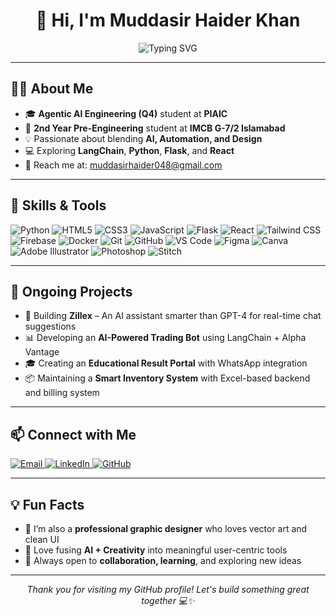 <h1 align="center">👋 Hi, I'm Muddasir Haider Khan</h1>

<p align="center">
    <img src="https://readme-typing-svg.herokuapp.com?font=Fira+Code&size=20&pause=1000&color=F7DC6F&center=true&vCenter=true&width=500&lines=AI+Engineer+%7C+Creative+Technologist;PIAIC+Student+%7C+2nd+Year+Pre-Engineering;Passionate+about+AI%2C+Code+%26+Design" alt="Typing SVG">
</p>

---

<h2>👨‍💻 About Me</h2>

- 🎓 **Agentic AI Engineering (Q4)** student at **PIAIC**
- 🏫 **2nd Year Pre-Engineering** student at **IMCB G-7/2 Islamabad**
- 💡 Passionate about blending **AI, Automation, and Design**
- 💻 Exploring **LangChain**, **Python**, **Flask**, and **React**
- 📧 Reach me at: [muddasirhaider048@gmail.com](mailto:muddasirhaider048@gmail.com)

---

<h2>🚀 Skills & Tools</h2>

![Python](https://img.shields.io/badge/-Python-3776AB?logo=python&logoColor=white&style=flat)
![HTML5](https://img.shields.io/badge/-HTML5-E34F26?logo=html5&logoColor=white&style=flat)
![CSS3](https://img.shields.io/badge/-CSS3-1572B6?logo=css3&logoColor=white&style=flat)
![JavaScript](https://img.shields.io/badge/-JavaScript-F7DF1E?logo=javascript&logoColor=black&style=flat)
![Flask](https://img.shields.io/badge/-Flask-000000?logo=flask&logoColor=white&style=flat)
![React](https://img.shields.io/badge/-React-61DAFB?logo=react&logoColor=black&style=flat)
![Tailwind CSS](https://img.shields.io/badge/-Tailwind-38B2AC?logo=tailwind-css&logoColor=white&style=flat)
![Firebase](https://img.shields.io/badge/-Firebase-FFCA28?logo=firebase&logoColor=black&style=flat)
![Docker](https://img.shields.io/badge/-Docker-2496ED?logo=docker&logoColor=white&style=flat)
![Git](https://img.shields.io/badge/-Git-F05032?logo=git&logoColor=white&style=flat)
![GitHub](https://img.shields.io/badge/-GitHub-181717?logo=github&logoColor=white&style=flat)
![VS Code](https://img.shields.io/badge/-VS%20Code-007ACC?logo=visual-studio-code&logoColor=white&style=flat)
![Figma](https://img.shields.io/badge/-Figma-F24E1E?logo=figma&logoColor=white&style=flat)
![Canva](https://img.shields.io/badge/-Canva-00C4CC?logo=canva&logoColor=white&style=flat)
![Adobe Illustrator](https://img.shields.io/badge/-Illustrator-FF9A00?logo=adobe-illustrator&logoColor=white&style=flat)
![Photoshop](https://img.shields.io/badge/-Photoshop-31A8FF?logo=adobe-photoshop&logoColor=white&style=flat)
![Stitch](https://img.shields.io/badge/-Stitch-292929?logo=stitch&logoColor=white&style=flat)

---

<h2>🧠 Ongoing Projects</h2>

- 🚀 Building **Zillex** – An AI assistant smarter than GPT-4 for real-time chat suggestions  
- 📊 Developing an **AI-Powered Trading Bot** using LangChain + Alpha Vantage  
- 🎓 Creating an **Educational Result Portal** with WhatsApp integration  
- 📦 Maintaining a **Smart Inventory System** with Excel-based backend and billing system

---

<h2>📫 Connect with Me</h2>

<p align="left">
    <a href="mailto:muddasirhaider048@gmail.com">
        <img src="https://img.shields.io/badge/Gmail-D14836?logo=gmail&logoColor=white" alt="Email">
    </a> 
    <a href="https://www.linkedin.com/in/muddasir-haider-khan-281515299/">
        <img src="https://custom-icon-badges.demolab.com/badge/LinkedIn-0A66C2?logo=linkedin-white&logoColor=fff" alt="LinkedIn">
    </a>
    <a href="https://github.com/Muddasir-Haider-Khan">
        <img src="https://img.shields.io/badge/GitHub-181717?logo=github&logoColor=white" alt="GitHub">
    </a>
</p>

---

<h2>💡 Fun Facts</h2>

- 🎨 I’m also a **professional graphic designer** who loves vector art and clean UI  
- 🤖 Love fusing **AI + Creativity** into meaningful user-centric tools  
- 💬 Always open to **collaboration, learning**, and exploring new ideas

---

<p align="center">
    <em>Thank you for visiting my GitHub profile! Let's build something great together 💻✨</em>
</p>
